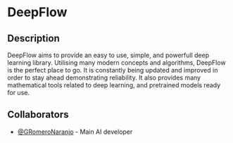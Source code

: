 # DeepFlow
## Description
DeepFlow aims to provide an easy to use, simple, and powerfull deep learning library. Utilising many modern concepts and algorithms, DeepFlow is the perfect place to go. It is constantly being updated and improved in order to stay ahead demonstrating reliability. It also provides many mathematical tools related to deep learning, and pretrained models ready for use.

## Collaborators
- [@GRomeroNaranjo](https://github.com/GRomeroNaranjo/) - Main AI developer


